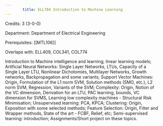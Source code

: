 ```yaml
---
        title: ELL784 Introduction to Machine Learning
---
```

Credits: 3 (3-0-0)

Department: Department of Electrical Engineering

Prerequisites: [[MTL106]]

Overlaps with: ELL409, COL341, COL774

Introduction to Machine intelligence and learning; linear learning models; Artificial Neural Networks: Single Layer Networks, LTUs, Capacity of a Single Layer LTU, Nonlinear Dichotomies, Multilayer Networks, Growth networks, Backpropagation and some variants; Support Vector Machines: Origin, Formulation of the L1 norm SVM, Solution methods (SMO, etc.), L2 norm SVM, Regression, Variants of the SVM; Complexity: Origin, Notion of the VC dimension, Derivation for an LTU, PAC learning, bounds, VC dimension for SVMS, Learning low complexity machines - Structural Risk Minimisation; Unsupervised learning: PCA, KPCA; Clustering: Origin, Exposition with some selected methods; Feature Selection: Origin, Filter and Wrapper methods, State of the art - FCBF, Relief, etc; Semi-supervised learning: introduction; Assignments/Short project on these topics.